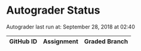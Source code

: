 # Autograder Status
Autograder last run at: September 28, 2018 at 02:40

| GitHub ID | Assignment | Graded Branch |
|-----------|------------|---------------|
